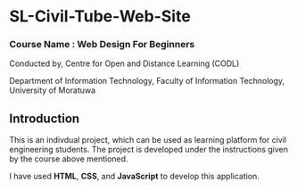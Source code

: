 # **SL-Civil-Tube-Web-Site**

### Course Name : Web Design For Beginners

Conducted by, Centre for Open and Distance Learning (CODL)

Department of Information Technology, Faculty of Information Technology, University of Moratuwa

## Introduction
 
This is an indivdual project, which can be used as learning platform for civil engineering students. The project is developed under the instructions given by the course above mentioned.

I have used **HTML**, **CSS**, and **JavaScript** to develop this application.





